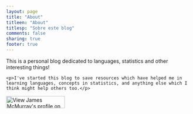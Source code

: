 ```yaml
---
layout: page
title: "About"
titleen: "About"
titlesp: "Sobre este blog"
comments: false
sharing: true
footer: true
---
```


<div class="English" >
    <p>This is a personal blog dedicated to languages, statistics and other interesting things!</p>

    <p>I've started this blog to save resources which have helped me in learning languages, concepts in statistics, and anything else which I think might help others too.</p>

<a href="https://www.linkedin.com/in/james-mcmurray/">
<img src="https://static.licdn.com/scds/common/u/img/webpromo/btn_viewmy_160x33.png" width="160" height="33" border="0" alt="View James McMurray's profile on LinkedIn">
</a>

</div> 
<div class="Spanish" style="display: none">
    <p>Este es un blog personal, dedicado a los idiomas, la estadística y otras cosas interesantes!</p>
    <p>He empezado este blog para guardar recursos que me han ayudado a aprender los idiomas y conceptos de la estadística, y otras cosas que creo que podrían ayudar a ustedes también.</p>

<a href="https://www.linkedin.com/in/james-mcmurray/"><img src="https://static.licdn.com/scds/common/u/img/webpromo/btn_viewmy_160x33.png" width="160" height="33" border="0" alt="Ver el perfil de James McMurray en LinkedIn"></a>


</div> 
